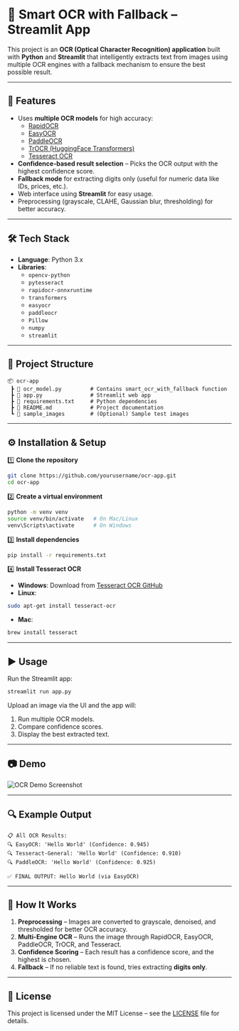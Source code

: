 # 📄 Smart OCR with Fallback – Streamlit App

This project is an **OCR (Optical Character Recognition) application** built with **Python** and **Streamlit** that intelligently extracts text from images using multiple OCR engines with a fallback mechanism to ensure the best possible result.

---

## 🚀 Features

- Uses **multiple OCR models** for high accuracy:
  - [RapidOCR](https://github.com/RapidAI/RapidOCR)
  - [EasyOCR](https://github.com/JaidedAI/EasyOCR)
  - [PaddleOCR](https://github.com/PaddlePaddle/PaddleOCR)
  - [TrOCR (HuggingFace Transformers)](https://huggingface.co/microsoft/trocr-base-printed)
  - [Tesseract OCR](https://github.com/tesseract-ocr/tesseract)
- **Confidence-based result selection** – Picks the OCR output with the highest confidence score.
- **Fallback mode** for extracting digits only (useful for numeric data like IDs, prices, etc.).
- Web interface using **Streamlit** for easy usage.
- Preprocessing (grayscale, CLAHE, Gaussian blur, thresholding) for better accuracy.

---

## 🛠 Tech Stack

- **Language**: Python 3.x  
- **Libraries**:
  - `opencv-python`
  - `pytesseract`
  - `rapidocr-onnxruntime`
  - `transformers`
  - `easyocr`
  - `paddleocr`
  - `Pillow`
  - `numpy`
  - `streamlit`

---

## 📂 Project Structure

```
📦 ocr-app
 ┣ 📜 ocr_model.py         # Contains smart_ocr_with_fallback function
 ┣ 📜 app.py               # Streamlit web app
 ┣ 📜 requirements.txt     # Python dependencies
 ┣ 📜 README.md            # Project documentation
 ┗ 📂 sample_images        # (Optional) Sample test images
```

---

## ⚙️ Installation & Setup

1️⃣ **Clone the repository**  
```bash
git clone https://github.com/yourusername/ocr-app.git
cd ocr-app
```

2️⃣ **Create a virtual environment**  
```bash
python -m venv venv
source venv/bin/activate   # On Mac/Linux
venv\Scripts\activate      # On Windows
```

3️⃣ **Install dependencies**  
```bash
pip install -r requirements.txt
```

4️⃣ **Install Tesseract OCR**  
- **Windows**: Download from [Tesseract OCR GitHub](https://github.com/UB-Mannheim/tesseract/wiki)  
- **Linux**:  
```bash
sudo apt-get install tesseract-ocr
```
- **Mac**:  
```bash
brew install tesseract
```

---

## ▶️ Usage

Run the Streamlit app:
```bash
streamlit run app.py
```

Upload an image via the UI and the app will:
1. Run multiple OCR models.
2. Compare confidence scores.
3. Display the best extracted text.

---

## 📷 Demo

![OCR Demo Screenshot](sample_images/demo.png)

---

## 🔍 Example Output

```
📋 All OCR Results:
🔍 EasyOCR: 'Hello World' (Confidence: 0.945)
🔍 Tesseract-General: 'Hello World' (Confidence: 0.910)
🔍 PaddleOCR: 'Hello World' (Confidence: 0.925)

✅ FINAL OUTPUT: Hello World (via EasyOCR)
```

---

## 🧠 How It Works

1. **Preprocessing** – Images are converted to grayscale, denoised, and thresholded for better OCR accuracy.  
2. **Multi-Engine OCR** – Runs the image through RapidOCR, EasyOCR, PaddleOCR, TrOCR, and Tesseract.  
3. **Confidence Scoring** – Each result has a confidence score, and the highest is chosen.  
4. **Fallback** – If no reliable text is found, tries extracting **digits only**.

---

## 📜 License

This project is licensed under the MIT License – see the [LICENSE](LICENSE) file for details.
